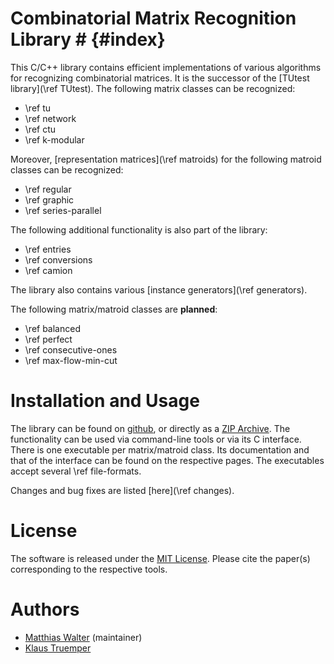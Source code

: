 # Combinatorial Matrix Recognition Library # {#index}

This C/C++ library contains efficient implementations of various algorithms for recognizing combinatorial matrices.
It is the successor of the [TUtest library](\ref TUtest).
The following matrix classes can be recognized:

  - \ref tu
  - \ref network
  - \ref ctu
  - \ref k-modular

Moreover, [representation matrices](\ref matroids) for the following matroid classes can be recognized:

  - \ref regular
  - \ref graphic
  - \ref series-parallel

The following additional functionality is also part of the library:

  - \ref entries
  - \ref conversions
  - \ref camion

The library also contains various [instance generators](\ref generators).

The following matrix/matroid classes are **planned**:

  - \ref balanced
  - \ref perfect
  - \ref consecutive-ones
  - \ref max-flow-min-cut

# Installation and Usage #

The library can be found on [github](https://github.com/discopt/cmr/), or directly as a [ZIP Archive](https://github.com/discopt/cmr/archive/refs/heads/master.zip).
The functionality can be used via command-line tools or via its C interface.
There is one executable per matrix/matroid class.
Its documentation and that of the interface can be found on the respective pages.
The executables accept several \ref file-formats.

Changes and bug fixes are listed [here](\ref changes).

# License #

The software is released under the [MIT License](https://en.wikipedia.org/wiki/MIT_License).
Please cite the paper(s) corresponding to the respective tools.

# Authors #

- [Matthias Walter](https://people.utwente.nl/m.walter) (maintainer)
- [Klaus Truemper](https://personal.utdallas.edu/~klaus/)

